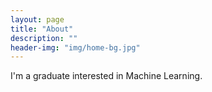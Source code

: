 ```yaml
---
layout: page
title: "About"
description: ""
header-img: "img/home-bg.jpg"
---
```



I'm a graduate interested in Machine Learning.
	